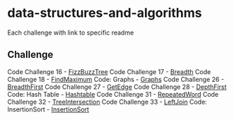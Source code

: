 # data-structures-and-algorithms
Each challenge with link to specific readme

## Challenge
Code Challenge 16 - [FizzBuzzTree](assets/readmes/FizzBuzzTree.md)
Code Challenge 17 - [Breadth](assets/readmes/BreadthFirst.md)
Code Challenge 18 - [FindMaximum](assets/readmes/FindMaximum.md)
Code: Graphs - [Graphs](assets/readmes/Graphs.md)
Code Challenge 26 - [BreadthFirst](assets/readmes/GraphBreadthFirst.md)
Code Challenge 27 - [GetEdge](assets/readmes/GetEdge.md)
Code Challenge 28 - [DepthFirst](assets/readmes/DepthFirst.md)
Code: Hash Table - [Hashtable](assets/readmes/Hashtable.md)
Code Challenge 31 - [RepeatedWord](assets/readmes/RepeadedWord.md)
Code Challenge 32 - [TreeIntersection](assets/readmes/TreeIntersection.md)
Code Challenge 33 - [LeftJoin](assets/readmes/LeftJoin.md)
Code: InsertionSort - [InsertionSort](assets/readmes/InsertionSort.md)